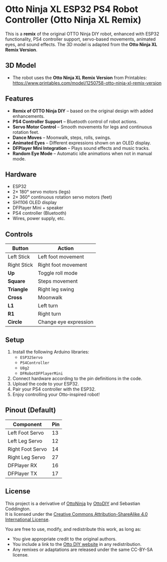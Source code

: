 # Otto Ninja XL ESP32 PS4 Robot Controller (Otto Ninja XL Remix)

This is a **remix** of the original OTTO Ninja DIY robot, enhanced with ESP32 functionality, PS4 controller support, servo-based movements, animated eyes, and sound effects. The 3D model is adapted from the **Otto Ninja XL Remix Version**.

## 3D Model
- The robot uses the **Otto Ninja XL Remix Version** from Printables:  
  https://www.printables.com/model/1250758-otto-ninja-xl-remix-version

## Features
- **Remix of OTTO Ninja DIY** – based on the original design with added enhancements.
- **PS4 Controller Support** – Bluetooth control of robot actions.
- **Servo Motor Control** – Smooth movements for legs and continuous rotation feet.
- **Dance Moves** – Moonwalk, steps, rolls, swings.
- **Animated Eyes** – Different expressions shown on an OLED display.
- **DFPlayer Mini Integration** – Plays sound effects and music tracks.
- **Random Eye Mode** – Automatic idle animations when not in manual mode.

## Hardware
- ESP32
- 2× 180° servo motors (legs)
- 2× 360° continuous rotation servo motors (feet)
- SH1106 OLED display
- DFPlayer Mini + speaker
- PS4 controller (Bluetooth)
- Wires, power supply, etc.

## Controls
| Button        | Action                           |
|---------------|----------------------------------|
| Left Stick    | Left foot movement               |
| Right Stick   | Right foot movement              |
| **Up**        | Toggle roll mode                 |
| **Square**    | Steps movement                   |
| **Triangle**  | Right leg swing                  |
| **Cross**     | Moonwalk                         |
| **L1**        | Left turn                        |
| **R1**        | Right turn                       |
| **Circle**    | Change eye expression            |

## Setup
1. Install the following Arduino libraries:
   - `ESP32Servo`
   - `PS4Controller`
   - `U8g2`
   - `DFRobotDFPlayerMini`
2. Connect hardware according to the pin definitions in the code.
3. Upload the code to your ESP32.
4. Pair your PS4 controller with the ESP32.
5. Enjoy controlling your Otto-inspired robot!

## Pinout (Default)
| Component       | Pin |
|------------------|-----|
| Left Foot Servo  | 13  |
| Left Leg Servo   | 12  |
| Right Foot Servo | 14  |
| Right Leg Servo  | 27  |
| DFPlayer RX      | 16  |
| DFPlayer TX      | 17  |

## License

This project is a derivative of [OttoNinja](https://github.com/OttoDIY/OttoNinja) by [OttoDIY](https://www.ottodiy.com) and Sebastian Coddington.  
It is licensed under the [Creative Commons Attribution-ShareAlike 4.0 International License](https://creativecommons.org/licenses/by-sa/4.0/).

You are free to use, modify, and redistribute this work, as long as:
- You give appropriate credit to the original authors.
- You include a link to the [Otto DIY website](https://www.ottodiy.com) in any redistribution.
- Any remixes or adaptations are released under the same CC-BY-SA license.

